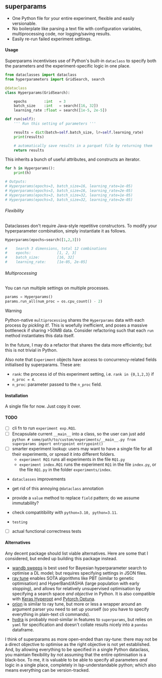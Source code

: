 ## superparams
<!--
a Pythonic approach to Hyperparameter Search. Using built-in `dataclasses`, as they are flexible, typed, easily-serialisable, and are a `dict` in the places you need them. 

> I like to think of it as the repetitive back-logic for flexible, fast searching of any search space. 

#### Key Features 
--> 

- One Python file for your entire experiment, flexible and easily versionable.
- No boilerplate like parsing a text file with configuration variables, multiprocessing code, nor logging/saving results. 
- Easily re-run failed experiment settings. 

#### Usage 
Superparams incentivises use of Python's built-in `dataclass` to specify both the parameters and the experiment-specific logic in one place. 

```python 
from dataclasses import dataclass
from hyperparameters import GridSearch, search

@dataclass
class Hyperparams(GridSearch):

    epochs        :int   = 3 
    batch_size    :int   = search([16, 32])
    learning_rate :float = search([1e-5, 2e-5])

def run(self):
    ''' Run this setting of parameters '''

    results = dict(batch=self.batch_size, lr=self.learning_rate)
    print(results)

    # automatically save results in a parquet file by returning them 
    return results
```

This inherits a bunch of useful attributes, and constructs an iterator. 

```python
for h in Hyperparams():
    print(h)

# Outputs: 
# Hyperparams(epochs=3, batch_size=16, learning_rate=1e-05)
# Hyperparams(epochs=3, batch_size=16, learning_rate=2e-05)
# Hyperparams(epochs=3, batch_size=32, learning_rate=1e-05)
# Hyperparams(epochs=3, batch_size=32, learning_rate=2e-05)
```

###### Flexibility
Dataclasses don't require Java-style repetitive constructors. To modify your hyperparameter combination, simply instantiate it as follows.

```python
Hyperparams(epochs=search([1,2,3]))

#    Search 3 dimensions, total 12 combinations
#    epochs:            [1, 2, 3]
#    batch_size:        [16, 32]
#    learning_rate:     [1e-05, 2e-05]
```

###### Multiprocessing 
You can run multiple settings on multiple processes. 

```python
params = Hyperparams()
params.run_all(num_proc = os.cpu_count() - 2)
```

> [!WARNING]
> Python-native `multiprocessing` shares the `Hyperparams` data with each process *by pickling it!*. This is woefully inefficient, and poses a massive bottleneck if sharing >50MB data. Consider refactoring such that each `run` method instantiates this data itself.
>
> In the future, I may do a refactor that shares the data more efficiently; but this is not trivial in Python.

Also note that `Experiment` objects have access to concurrency-related fields initialised by superparams. These are:

- `rank`: the process id of this experiment setting, i.e. `rank in {0,1,2,3}` if `n_proc = 4`. 
- `n_proc`: parameter passed to the `n_proc` field.

#### Installation
A single file for now. Just copy it over. 


#### TODO

- [ ] cli fn to run `experiment exp.RQ1`. 
- [ ] Encapsulate current `__main__` into a class, so the user can just add 
      ```python
      # some/path/to/custom/experiments/__main__.py
      from superparams import entrypoint
      entrypoint()
      ```
- [ ] smarter experiment lookup: users may want to have a single file for all their experiments, or spread it into different folders. 
  - `experiment RQ1` runs all experiments in the file `RQ1.py`
  - `experiment index.RQ1` runs the experiment `RQ1` in the file `index.py`, 
    or the file `RQ1.py` in the folder `experiments/index`. 

- `dataclasses` improvements 
- get rid of this annoying `@dataclass` annotation
- provide a `value` method to replace `field` pattern; do we assume immutability? 
- check compatitibility with `python=3.10, python=3.11`. 

- `testing`
- [ ] actual functional correctness tests 

#### Alternatives
Any decent package should list viable alternatives. Here are some that I considered, but ended up building this package instead. 

- [wandb sweeps](https://docs.wandb.ai/guides/sweeps/) is best used for Bayesian hyperparameter search to optimise a DL model; but requires specifying settings in JSON files.
- [ray tune](https://docs.ray.io/en/latest/tune/index.html) enables SOTA algorithms like PBT (similar to genetic optimisation) and HyperBand/ASHA (large population with early stopping), and allows for relatively unsupervised optimisation by specifying a search space *and objective* in Python. It is also compatible with [Keras Hyperopt](https://github.com/maxpumperla/hyperas) and [Pytorch Optuna](https://optuna.org/).
- [orion](https://orion.readthedocs.io/en/stable/index.html) is similar to ray tune, but more or less a wrapper around an argument parser you need to set up yourself (so you have to specify everything in plain-text cli commands).
- [hydra](https://hydra.cc/) is probably most-similar in features to `superparams`, but relies on `yaml` for specification and doesn't collate results nicely into a `pandas` dataframe. 

I think of superparams as more open-ended than ray-tune: there may not be a direct objective to optimise as the right objective is not yet established. And, by allowing everything to be specified in a single Python dataclass, you maintain flexibility by not assuming that the entire optimisation is a black-box. To me, it is valuable to be able to specify all parameters *and* logic in a single place, completely in lsp-understandable python; which also means everything can be version-tracked.

